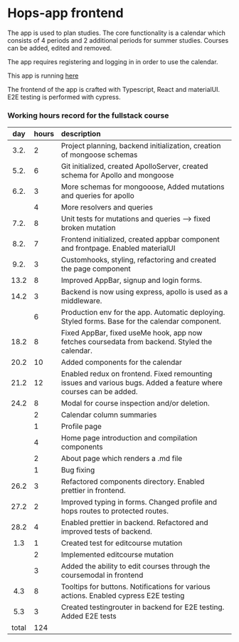 # Hops-app frontend

The app is used to plan studies. The core functionality is a calendar which consists of 4 periods and 2 additional periods for summer studies. Courses can be added, edited and removed.

The app requires registering and logging in in order to use the calendar.

This app is running [here](https://hopsapp.fly.dev/)

The frontend of the app is crafted with Typescript, React and materialUI. E2E testing is performed with cypress.


### Working hours record for the fullstack course

| day   |hours | description  |
| :----:|:-----| :-----|
| 3.2.  | 2    | Project planning, backend initialization, creation of mongoose schemas  |
| 5.2.  | 6    | Git initialized, created ApolloServer, created schema for Apollo and mongoose |
| 6.2.  | 3    | More schemas for mongooose, Added mutations and queries for apollo |
|       | 4    | More resolvers and queries |
| 7.2.  | 8    | Unit tests for mutations and queries --> fixed broken mutation |
| 8.2.  | 7    | Frontend initialized, created appbar component and frontpage. Enabled materialUI |
| 9.2.  | 3    | Customhooks, styling, refactoring and created the page component |
| 13.2  | 8    | Improved AppBar, signup and login forms.
| 14.2  | 3    | Backend is now using express, apollo is used as a middleware.
|       | 6    | Production env for the app. Automatic deploying. Styled forms. Base for the calendar component.
| 18.2  | 8    | Fixed AppBar, fixed useMe hook,  app now fetches coursedata from backend. Styled the calendar.
| 20.2  | 10   | Added components for the calendar
| 21.2  | 12   | Enabled redux on frontend. Fixed remounting issues and various bugs. Added a feature where courses can be added.
| 24.2  | 8    | Modal for course inspection and/or deletion. 
|       | 2    | Calendar column summaries
|       | 1    | Profile page
|       | 4    | Home page introduction and compilation components
|       | 2    | About page which renders a .md file
|       | 1    | Bug fixing
| 26.2  | 3    | Refactored components directory. Enabled prettier in frontend.
| 27.2  | 2    | Improved typing in forms. Changed profile and hops routes to protected routes.
| 28.2  | 4    | Enabled prettier in backend. Refactored and improved tests of backend.
| 1.3   | 1    | Created test for editcourse mutation
|       | 2    | Implemented editcourse mutation
|       | 3    | Added the ability to edit courses through the coursemodal in frontend
| 4.3   | 8    | Tooltips for buttons. Notifications for various actions. Enabled cypress E2E testing
| 5.3   | 3    | Created testingrouter in backend for E2E testing. Added E2E tests
| total | 124  | | 
